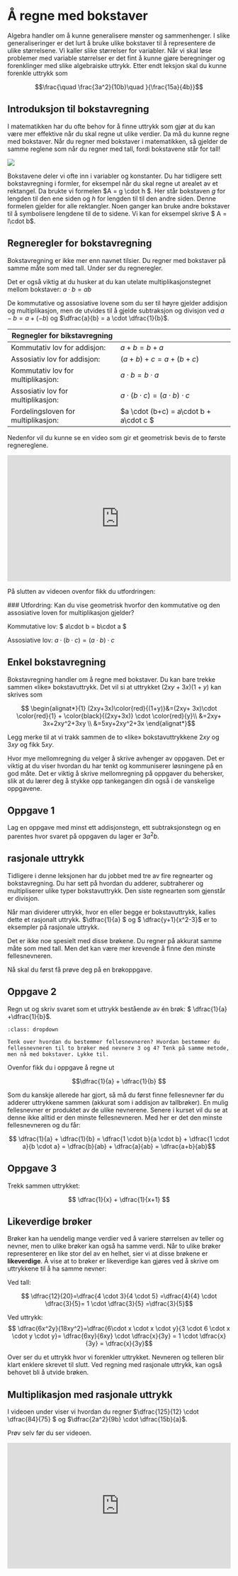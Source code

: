 # Å regne med bokstaver 

Algebra handler om å kunne generalisere mønster og sammenhenger. I slike generaliseringer er det lurt å bruke ulike bokstaver til å representere de ulike størrelsene. Vi kaller slike størrelser for variabler. Når vi skal løse problemer med variable størrelser er det fint å kunne gjøre beregninger og forenklinger med slike algebraiske uttrykk.  Etter endt leksjon skal du kunne forenkle uttrykk som 

$$\frac{\quad \frac{3a^2}{10b}\quad }{\frac{15a}{4b}}$$

## Introduksjon til bokstavregning

I matematikken har du ofte behov for å finne uttrykk som gjør at du kan være mer effektive når du skal regne ut ulike verdier. Da må du kunne regne med bokstaver. Når du regner med bokstaver i matematikken, så gjelder de samme reglene som når du regner med tall, fordi bokstavene står for tall!

![](/bilder/rektangler.PNG)

Bokstavene deler vi ofte inn i variabler og konstanter. Du har tidligere sett bokstavregning i formler, for eksempel når du skal regne ut arealet av et rektangel. Da brukte vi formelen $A = g \cdot h $. Her står bokstaven $g$ for lengden til den ene siden og $h$ for lengden til til den andre siden. Denne formelen gjelder for alle rektangler.  Noen ganger kan bruke andre bokstaver til å symbolisere lengdene til de to sidene. Vi kan for eksempel skrive $ A = l\cdot b$. 

## Regneregler for bokstavregning

Bokstavregning er ikke mer enn navnet tilsier. Du regner med bokstaver på samme måte som med tall. Under ser du regneregler.

Det er også viktig at du husker at du kan utelate multiplikasjonstegnet mellom bokstaver:   $a\cdot b = ab$ 

De kommutative og assosiative lovene som du ser til høyre gjelder addisjon og multiplikasjon, men de utvides til å gjelde subtraksjon og divisjon ved $a-b=a+(-b)$ og $\dfrac{a}{b} = a \cdot \dfrac{1}{b}$.

|Regnegler for bikstavregning|   |
|---|---|
| Kommutativ lov for addisjon:  |  $a+b=b+a$ |
| Assosiativ lov for addisjon:  |  $(a+b)+c=a+(b+c)$|
|  Kommutativ lov for multiplikasjon: |  $a\cdot b = b\cdot a$ |
| Assosiativ lov for multiplikasjon:| $a\cdot (b\cdot c) = (a\cdot b) \cdot c$|
| Fordelingsloven for multiplikasjon:| $a \cdot (b+c) = a\cdot b + a\cdot c $|


Nedenfor vil du kunne se en video som gir et geometrisk bevis de to første regnereglene.<br>

<div style="padding:56.6% 0 0 0;position:relative;"><iframe src="https://player.vimeo.com/video/291450094?h=949e0ee2a8&title=0&byline=0&portrait=0" style="position:absolute;top:0;left:0;width:100%;height:100%;" frameborder="0" allow="autoplay; fullscreen; picture-in-picture" allowfullscreen></iframe></div><script src="https://player.vimeo.com/api/player.js"></script>

<p>På slutten av videoen ovenfor fikk du utfordringen:</p>
<p>
</p>
### Utfordring:
Kan du vise geometrisk hvorfor den kommutative og den assosiative loven for multiplikasjon gjelder?


Kommutative lov: $ a\cdot b = b\cdot a $

Assosiative lov: $a\cdot (b\cdot c)=(a\cdot b)\cdot c$

## Enkel bokstavregning

Bokstavregning handler om å regne med bokstaver. Du kan bare trekke sammen «like» bokstavuttrykk. Det vil si at uttrykket $(2xy+3x)(1+y)$ kan skrives som

$$ \begin{alignat*}{1}
(2xy+3x)\color{red}{(1+y)}&=(2xy+ 3x)\cdot \color{red}{1} + \color{black}{(2xy+3x)} \cdot \color{red}{y}\\
&=2xy+ 3x+2xy^2+3xy \\
&=5xy+2xy^2+3x
\end{alignat*}$$

Legg merke til at vi trakk sammen de to «like» bokstavuttrykkene $2xy$ og $3xy$ og fikk $5xy$.

Hvor mye mellomregning du velger å skrive avhenger av oppgaven. Det er viktig at du viser hvordan du har tenkt og kommuniserer løsningene på en god måte. Det er viktig å skrive mellomregning på oppgaver du behersker, slik at du lærer deg å
stykke opp tankegangen din også i de vanskelige oppgavene.



## Oppgave 1
            
Lag en oppgave med minst ett addisjonstegn, ett subtraksjonstegn og en parentes hvor svaret på oppgaven du lager er $3a^2b$.

## rasjonale uttrykk

Tidligere i denne leksjonen har du jobbet med tre av fire regnearter og bokstavregning. Du har sett på hvordan du adderer, subtraherer og multipliserer ulike typer bokstavuttrykk. Den siste regnearten som gjenstår er divisjon.

Når man dividerer uttrykk, hvor en eller begge er bokstavuttrykk, kalles dette et rasjonalt uttrykk. $\dfrac{1}{a} $ og $ \dfrac{y+1}{x^2-3}$ er to eksempler på rasjonale uttrykk.

Det er ikke noe spesielt med disse brøkene. Du regner på akkurat samme måte som med tall. Men det kan være mer krevende å finne den minste fellesnevneren. 

Nå skal du først få prøve deg på en brøkoppgave.

## Oppgave 2

Regn ut og skriv svaret som et uttrykk bestående av én brøk: $ \dfrac{1}{a} +\dfrac{1}{b}$.

```{admonition} Klikk på knappen til høyre for et hint!
:class: dropdown

Tenk over hvordan du bestemmer fellesnevneren? Hvordan bestemmer du fellesnevneren til to brøker med nevnere 3 og 4? Tenk på samme metode, men nå med bokstaver. Lykke til.
```

Ovenfor fikk du i oppgave å regne ut 

$$\dfrac{1}{a} + \dfrac{1}{b} $$

Som du kanskje allerede har gjort, så må du først finne fellesnevner før du adderer uttrykkene sammen (akkurat som i addisjon av tallbrøker). En mulig fellesnevner er produktet av de ulike nevnerene. Senere i kurset vil du se at denne ikke alltid er den minste fellesnevneren. Med her er det den minste fellesnevneren og du får:

$$ \dfrac{1}{a} + \dfrac{1}{b} = \dfrac{1 \cdot b}{a \cdot b} + \dfrac{1 \cdot a}{b \cdot a} = \dfrac{b}{ab} + \dfrac{a}{ab} = \dfrac{a+b}{ab}$$

## Oppgave 3
Trekk sammen uttrykket: 

 $$ \dfrac{1}{x} + \dfrac{1}{x+1} $$

 ## Likeverdige brøker

Brøker kan ha uendelig mange verdier ved å variere størrelsen av teller og nevner, men to ulike brøker kan også ha samme verdi. Når to ulike brøker representerer en like stor del av en helhet, sier vi at disse brøkene er **likeverdige**.
Å vise at to brøker er likeverdige kan gjøres ved å skrive om uttrykkene til å ha samme nevner:

Ved tall:

$$ \dfrac{12}{20}=\dfrac{4 \cdot 3}{4 \cdot 5} =\dfrac{4}{4} \cdot \dfrac{3}{5}= 1 \cdot \dfrac{3}{5} =\dfrac{3}{5}$$ 

Ved uttrykk:
$$ \dfrac{6x^2y}{18xy^2}=\dfrac{6\cdot x \cdot x \cdot y}{3 \cdot 6 \cdot x \cdot y \cdot y}= \dfrac{6xy}{6xy} \cdot \dfrac{x}{3y} = 1 \cdot \dfrac{x}{3y} = \dfrac{x}{3y}$$

Over ser du et uttrykk hvor vi forenkler uttrykket. Nevneren og telleren blir klart enklere skrevet til slutt. Ved regning med rasjonale uttrykk, kan også behovet bli å utvide brøken.

## Multiplikasjon med rasjonale uttrykk

I videoen under viser vi hvordan du regner $\dfrac{125}{12} \cdot \dfrac{84}{75} $ og $\dfrac{2a^2}{9b} \cdot \dfrac{15b}{a}$.

Prøv selv før du ser videoen.</p> 

<div style="padding:56.25% 0 0 0;position:relative;"><iframe src="https://player.vimeo.com/video/299173980?title=0&amp;byline=0&amp;portrait=0" style="position:absolute;top:0;left:0;width:100%;height:100%;" frameborder="0" allow="autoplay; fullscreen" allowfullscreen=""></iframe></div>
<script src="https://player.vimeo.com/api/player.js"></script>
<p></p>


